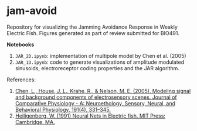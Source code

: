 # jam-avoid
Repository for visualizing the Jamming Avoidance Response in Weakly Electric Fish. Figures generated as part of review submitted for BIO491.

**Notebooks**
1. `JAR_2D.ipynb`: implementation of multipole model by Chen et al. (2005)
2. `JAR_1D.ipynb`: code to generate visualizations of amplitude modulated sinusoids, electroreceptor coding properties and the JAR algorithm.

References:
1. [Chen, L., House, J. L., Krahe, R., & Nelson, M. E. (2005). Modeling signal and background components of electrosensory scenes. Journal of Comparative Physiology - A: Neuroethology, Sensory, Neural, and Behavioral Physiology, 191(4), 331–345.](https://doi.org/10.1007/s00359-004-0587-3)
2. [Heiligenberg, W. (1991) Neural Nets in Electric fish. MIT Press: Cambridge, MA.](https://mitpress.mit.edu/books/neural-nets-electric-fish) 
